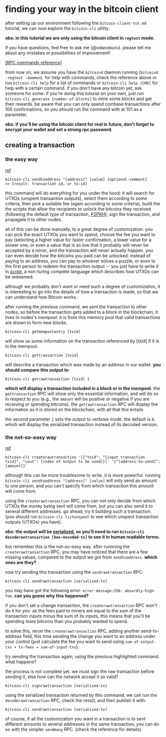 # finding your way in the bitcoin client

after setting up our environment following the `bitcoin-client-tut.md`
tutorial, we can now explore the `bitcoin-cli` utility.

**obs: in this tutorial we are only using the bitcoin client in
`regtest` mode.**

if you have questions, feel free to ask me (@odanoburu). please tell
me about any mistakes or possibilities of improvement!

[[RPC commands
reference]](https://bitcoin.org/en/developer-reference#rpc-quick-reference)

from now on, we assume you have the `bitcoind` daemon running
(`bitcoind -regtest -daemon`). for help with commands, check the
reference above or run `bitcoin-cli help` for a list of commands or
`bitcoin-cli help [CMD]` for help with a certain command. if you don't
have any bitcoin yet, ask someone for some. if you're doing this
tutorial on your own, just run `bitcoin-cli generate
[number-of-blocks]` to mine some blocks and get their rewards. be
aware that you can only spend coinbase transactions after 100
confirmations, so you should run the command with at 101 as a
parameter.

**obs: if you'll be using the bitcoin client for real in future, don't
forget to encrypt your wallet and set a strong rpc password.**

## creating a transaction 

### the easy way

[ref](https://bitcoin.org/en/developer-reference#sendtoaddress)

	bitcoin-cli sendtoaddress "[address]" [value] [optional-comment]
	>> [result: transaction id, or tx-id]

this command will do everything for you under the hood: it will search
for UTXOs (unspent transaction outputs), select them according to some
criteria, then pick a suitable fee (again according to some criteria),
build the the scripts that allow the recipients to unlock the bitcoins
they received (following the default type of
transaction, [P2PKH](https://bitcoin.org/en/glossary/p2pkh-address)),
sign the transaction, and propagate it to other nodes.

all of this can be done manually, to a great degree of
customization. you can pick the exact UTXOs you want to spend, choose
the fee you want to pay (selecting a higher value for faster
confirmation, a lower value for a slower one, or even a value that is
so low that it probably will never be accepted by a miner, and the
transaction will never actually happen. you can even decide how the
bitcoins you paid can be unlocked: instead of paying to an address,
you can pay to whoever solves a puzzle, or even to the first person to
redeem the transaction output -- you just have to write it
in [*script*](https://en.bitcoin.it/wiki/Script), a non-turing
complete language which describes how UTXOs can be redeemed.

although we probably don't want or need such a degree of
customization, it is interesting to go into the details of how a
transaction is made, so that we can understand how Bitcoin works.

after running the previous command, we sent the transaction to other
nodes, so before the transaction gets added to a block in the
blockchain, it lives in nodes's *mempool*. it is from this memory pool
that valid transactions are drawn to form new blocks.

	bitcoin-cli getmempoolentry [txid]
	
will show us some information on the transaction referenced by [txid]
if it is in the mempool.

	bitcoin-cli gettransaction [txid]

will describe a transaction which was made by an address in our
wallet. **you should compare this output to**:

	bitcoin-cli getrawtransaction [txid] 1

**which will display a transaction included in a block or in the
mempool.** the `gettransaction` RPC will show only the essential
information, and will do so in respect to you (e.g., the `amount` will
be positive or negative if you are receiving or spending
bitcoins). the `getrawtransaction` RPC will display the information as
it is stored on the blockchain, with all that this entails.

the second parameter `1` sets the output to verbose mode. the default
is `0`, which will display the serialized transaction instead of its
decoded version.

### the not-so-easy way

[ref](https://bitcoin.org/en/developer-reference#createrawtransaction)

	bitcoin-cli createrawtransaction '[{"txid":	"[input transaction txid]",	"vout": [index of output to be used]}]'	'{"[address-to-send]":	[amount]}'

although this can be more troublesome to write, it is more
powerful. running `bitcoin-cli sendtoaddress "[address]" [value]` will
only send an amount to one person, and you can't specify from which
transaction this amount will come from.

using the `createrawtransaction` RPC, you can not only decide from
which UTXOs the money being sent will come from, but you can also send
it to several different addresses. go ahead, try it building such a
transaction. (you should run `bitcoin-cli listunspent` to see which
unspent transaction outputs (UTXOs) you have).

**obs: the output will
be
[serialized](https://bitcoin.org/en/developer-reference#raw-transaction-format),
so you'll need to run `bitcoin-cli decoderawtransaction
[hex-encoded-tx]` to see it in human readable terms.**

but remember this is the not-so-easy way. after runnning the
`createrawtransaction` RPC, you may have noticed that there are a few
missing values, compared to the output we got from
`sendtoaddress`. **which ones are they?**

now try sending this transaction using the `sendrawtransaction` RPC:

	bitcoin-cli sendrawtransaction [serialized-tx]
	
you may have got the following error: `error message:256:
absurdly-high-fee`. **can you guess why this happened?**

if you don't set a change transaction, the `createrawtransaction` RPC
won't do it for you. as the fees paid to miners are equal to the sum
of the transaction inputs minus the sum of its inputs, this means that
you'll be spending more bitcoins than you probably wanted to spend.

to solve this, rerun the `createrawtransaction` RPC, adding another
send-to-address field, this time sending the change you want to an
address under your control (just calculate the fee you want to send
using `sum-of-output-txs + tx-fees = sum-of-input-txs`).

try sending the transaction again, using the previous highlighted
command. what happens?

the process is not complete yet. we must sign the raw transaction
before sending it, else how can the network accept it as valid?

	bitcoin-cli signrawtransaction [serialized-tx]
	
using the serialized transaction returned by this command, we can run
the `decoderawtransaction` RPC, check the result, and then publish it
with:

	bitcoin-cli sendrawtransaction [serialized-tx]

of course, if all the customization you want in a transaction is to
sent different amounts to several addresses in the same transaction,
you can do so with the simpler `sendmany` RPC. (check the reference
for details).
